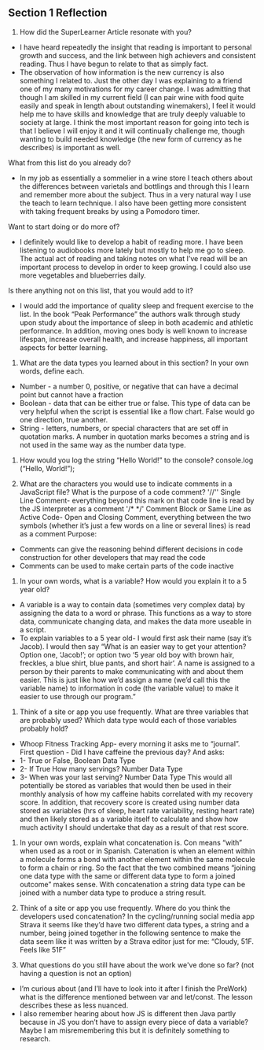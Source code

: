 ## Section 1 Reflection
1. How did the SuperLearner Article resonate with you?
- I have heard repeatedly the insight that reading is important to personal growth and success, and the link between high achievers and consistent reading. Thus I have begun to relate to that as simply fact.
- The observation of how information is the new currency is also something I related to. Just the other day I was explaining to a friend one of  my many motivations for my career change. I was admitting that though I am skilled in my current field (I can pair wine with food quite easily and speak in length about outstanding winemakers), I feel it would help me to have skills and knowledge that are truly deeply valuable to society at large. I think the most important reason for going into tech is that I believe I will enjoy it and it will continually challenge me, though wanting to build needed knowledge (the new form of currency as he describes) is important as well.

What from this list do you already do?
- In my job as essentially a sommelier in a wine store I teach others about the differences between varietals and bottlings and through this I learn and remember more about the subject. Thus in a very natural way I use the teach to learn technique.  I also have been getting more consistent with taking frequent breaks by using a Pomodoro timer.

Want to start doing or do more of?
- I definitely would like to develop a habit of reading more. I have been listening to audiobooks more lately but mostly to help me go to sleep. The actual act of reading and taking notes on what I’ve read will be an important process to develop in order to keep growing. I could also use more vegetables and blueberries daily.

Is there anything not on this list, that you would add to it?
- I would add the importance of quality sleep and frequent exercise to the list.  In the book “Peak Performance”  the authors walk through study upon study about the importance of sleep in both academic and athletic performance. In addition, moving ones body is well known to increase lifespan, increase overall health, and increase happiness, all important aspects for better learning.

1. What are the data types you learned about in this section? In your own words, define each.
- Number - a number 0, positive, or negative that can have a decimal point but cannot have a fraction
- Boolean - data that can be either true or false. This type of data can be very helpful when the script is essential like a flow chart. False would go one direction, true another.
- String - letters, numbers, or special characters that are set off in quotation marks. A number in quotation marks becomes a string and is not used in the same way as the number data type.

1. How would you log the string “Hello World!” to the console?
console.log (“Hello, World!”);

1. What are the characters you would use to indicate comments in a JavaScript file? What is the purpose of a code comment?
'//'' Single Line Comment- everything beyond this mark on that code line is read by the JS interpreter as a comment
'/* */' Comment Block or Same Line as Active Code- Open and Closing Comment, everything between the two symbols (whether it’s just a few words on a line or several lines) is read as a comment
Purpose:
- Comments can give the reasoning behind different decisions in code construction for other developers that may read the code
- Comments can be used to make certain parts of the code inactive

1. In your own words, what is a variable? How would you explain it to a 5 year old?
- A variable is a way to contain data (sometimes very complex data) by assigning the data to a word or phrase. This functions as a way to store data, communicate changing data, and makes the data more useable in a script.
- To explain variables to a 5 year old- I would first ask their name (say it’s Jacob). I would then say “What is an easier way to get your attention? Option one, ‘Jacob!’; or option two ‘5 year old boy with brown hair, freckles, a blue shirt, blue pants, and short hair’. A name is assigned to a person by their parents to make communicating with and about them easier.  This is just like how we’d assign a name (we’d call this the variable name) to information in code (the variable value) to make it easier to use through our program.”

1. Think of a site or app you use frequently. What are three variables that are probably used? Which data type would each of those variables probably hold?
- Whoop Fitness Tracking App- every morning it asks me to “journal”. First question - Did I have caffeine the previous day? And asks:
- 1- True or False, Boolean Data Type
- 2- If True How many servings? Number Data Type
- 3- When was your last serving? Number Data Type
This would all potentially be stored as variables that would then be used in their monthly analysis of how my caffeine habits correlated with my recovery score. In addition, that recovery score is created using number data stored as variables (hrs of sleep, heart rate variability, resting heart rate) and then likely stored as a variable itself to calculate and show how much activity I should undertake that day as a result of that rest score.

1. In your own words, explain what concatenation is.
Con means “with” when used as a root or in Spanish. Catenation is when an element within a molecule forms a bond with another element within the same molecule to form a chain or ring. So the fact that the two combined means “joining one data type with the same or different data type to form a joined outcome” makes sense. With concatenation a string data type can be joined with a number data type to produce a string result.

1. Think of a site or app you use frequently. Where do you think the developers used concatenation?
In the cycling/running social media app Strava it seems like they’d have two different data types, a string and a number, being joined together in the following sentence to make the data seem like it was written by a Strava editor just for me:  “Cloudy, 51F. Feels like 51F”

1. What questions do you still have about the work we've done so far? (not having a question is not an option)
- I’m curious about (and I’ll have to look into it after I finish the PreWork) what is the difference mentioned between var and let/const. The lesson describes these as less nuanced.
- I also remember hearing about how JS is different then Java partly because in JS you don’t have to assign every piece of data a variable? Maybe I am misremembering this but it is definitely something to research.
